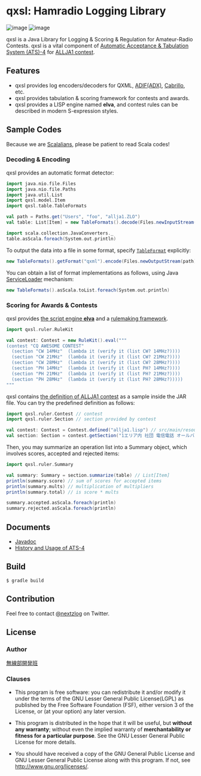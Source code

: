 qxsl: Hamradio Logging Library
====

![image](https://img.shields.io/badge/Java-SE8-green.svg)
![image](https://img.shields.io/badge/license-LGPL3-green.svg)

qxsl is a Java Library for Logging & Scoring & Regulation for Amateur-Radio Contests.
qxsl is a vital component of [Automatic Acceptance & Tabulation System (ATS)-4](https://github.com/nextzlog/ats4) for [ALLJA1 contest](http://ja1zlo.u-tokyo.org/allja1).

## Features

- qxsl provides log encoders/decoders for QXML, [ADIF(ADX)](http://adif.org), [Cabrillo](https://wwrof.org/cabrillo/), etc.
- qxsl provides tabulation & scoring framework for contests and awards.
- qxsl provides a LISP engine named **elva**, and contest rules can be described in modern S-expression styles.

## Sample Codes

Because we are [Scalalians](https://www.scala-lang.org/), 
please be patient to read Scala codes!

### Decoding & Encoding

qxsl provides an automatic format detector:

```Scala
import java.nio.file.Files
import java.nio.file.Paths
import java.util.List
import qxsl.model.Item
import qxsl.table.TableFormats

val path = Paths.get("Users", "foo", "allja1.ZLO")
val table: List[Item] = new TableFormats().decode(Files.newInputStream(path))

import scala.collection.JavaConverters._
table.asScala.foreach(System.out.println)
```

To output the data into a file in some format, specify [`TableFormat`](https://pafelog.net/qxsl/qxsl/table/TableFormat.html) explicitly:

```Scala
new TableFormats().getFormat("qxml").encode(Files.newOutputStream(path), table)
```

You can obtain a list of format implementations as follows, using Java [ServiceLoader](https://docs.oracle.com/javase/8/docs/api/java/util/ServiceLoader.html) mechanism:

```Scala
new TableFormats().asScala.toList.foreach(System.out.println)
```

### Scoring for Awards & Contests

qxsl provides [the script engine **elva**](https://pafelog.net/qxsl/elva/ElvaScriptEngine.html) and a [rulemaking framework](https://pafelog.net/qxsl/qxsl/ruler/package-summary.html).

```Scala
import qxsl.ruler.RuleKit

val contest: Contest = new RuleKit().eval("""
(contest "CQ AWESOME CONTEST"
  (section "CW 14MHz"  (lambda it (verify it (list CW? 14MHz?))))
  (section "CW 21MHz"  (lambda it (verify it (list CW? 21MHz?))))
  (section "CW 28MHz"  (lambda it (verify it (list CW? 28MHz?))))
  (section "PH 14MHz"  (lambda it (verify it (list PH? 14MHz?))))
  (section "PH 21MHz"  (lambda it (verify it (list PH? 21MHz?))))
  (section "PH 28MHz"  (lambda it (verify it (list PH? 28MHz?)))))
"""
```

qxsl contains [the definition of ALLJA1 contest](src/main/resources/qxsl/ruler/allja1.lisp) as a sample inside the JAR file.
You can try the predefined definition as follows:

```Scala
import qxsl.ruler.Contest // contest
import qxsl.ruler.Section // section provided by contest

val contest: Contest = Contest.defined("allja1.lisp") // src/main/resources/qxsl/ruler/allja1.lisp
val section: Section = contest.getSection("1エリア内 社団 電信電話 オールバンド部門")
```

Then, you may summarize an operation list into a Summary object, which involves scores, accepted and rejected items:

``` Scala
import qxsl.ruler.Summary

val summary: Summary = section.summarize(table) // List[Item]
println(summary.score) // sum of scores for accepted items
println(summary.mults) // multiplication of multipliers
println(summary.total) // is score * mults

summary.accepted.asScala.foreach(println)
summary.rejected.asScala.foreach(println)
```

## Documents

- [Javadoc](https://pafelog.net/qxsl/index.html)
- [History and Usage of ATS-4](https://pafelog.net/ats4.pdf)

## Build

`$ gradle build`

## Contribution

Feel free to contact [@nextzlog](https://twitter.com/nextzlog) on Twitter.

## License

### Author

[無線部開発班](https://pafelog.net)

### Clauses

- This program is free software: you can redistribute it and/or modify it under the terms of the GNU Lesser General Public License(LGPL) as published by the Free Software Foundation (FSF), either version 3 of the License, or (at your option) any later version.

- This program is distributed in the hope that it will be useful, but **without any warranty**; without even the implied warranty of **merchantability or fitness for a particular purpose**.
See the GNU Lesser General Public License for more details.

- You should have received a copy of the GNU General Public License and GNU Lesser General Public License along with this program.
If not, see <http://www.gnu.org/licenses/>.
